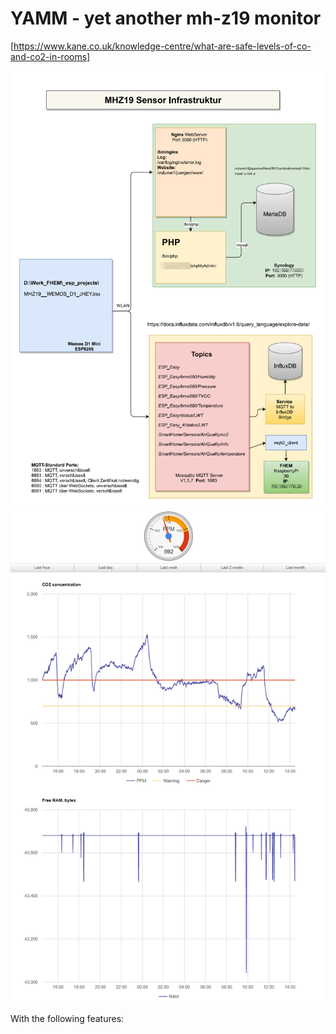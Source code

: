 # YAMM - yet another mh-z19 monitor

[https://www.kane.co.uk/knowledge-centre/what-are-safe-levels-of-co-and-co2-in-rooms]

<img src="https://github.com/juergs/yamm-yet_another_mhz19_monitior/blob/main/pics/FHEM_MHZ19_Infrastruktur.png"/>

<img src="https://github.com/juergs/yamm-yet_another_mhz19_monitior/blob/main/pics/CO2%20Data%E2%80%93day_Microsoft%E2%80%8B%20Edge.png"/>

With the following features:




